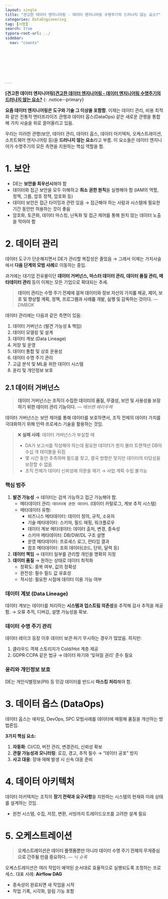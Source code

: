 ```yaml
---
layout: single
title: "견고한 데이터 엔지니어링 - 데이터 엔지니어링 수명주기의 드러나지 않는 요소?"
categories: DataEngineering
tag: [서평]
search: true
typora-root-url: ../
sidebar:
  nav: "counts"








---
```




**[견고한 데이터 엔지니어링][견고한 데이터 엔지니어링 - 데이터 엔지니어링 수명주기의 드러나지 않는 요소?](https://park-chanyeong.github.io)**
{: .notice--primary}



**요즘 데이터 엔지니어링은 도구와 기술 그 이상을 포함함**. 이제는 데이터 관리, 비용 최적화 같은 전통적 엔터프라이즈 관행과 데이터 옵스(DataOps) 같은 새로운 관행을 통합해 가치 사슬을 위로 끌어올리고 있음.

우리는 이러한 관행(보안, 데이터 관리, 데이터 옵스, 데이터 아키텍처, 오케스트레이션, 소프트웨어 엔지니어링 등)을 **드러나지 않는 요소**라고 부름. 이 요소들은 데이터 엔지니어가 수명주기의 모든 측면을 지원하는 핵심 역할을 함.

# 1. 보안

- DE는 **보안을 최우선시**해야 함
- 데이터와 접근 보안을 모두 이해하고 **최소 권한 원칙**을 실행해야 함 (IAM의 역할, 정책, 그룹, 암호 정책, 암호화 등)
- 데이터 보안은 접근 타이밍과 관련 있음 → 접근해야 하는 사람과 시스템에 필요한 기간 동안만 허용하는 것이 좋음
- 암호화, 토큰화, 데이터 마스킹, 난독화 및 접근 제어를 통해 원치 않는 데이터 노출을 막아야 함

# 2. 데이터 관리

데이터 도구가 단순해지면서 DE가 관리할 복잡성은 줄었음 → 그래서 이제는 가치사슬에서 **다음 단계의 모범 사례**로 이동하는 중임.

과거에는 대기업 전유물이던 **데이터 거버넌스, 마스터 데이터 관리, 데이터 품질 관리, 메타데이터 관리** 등이 이제는 모든 기업으로 확대되는 추세.

> **데이터 관리는 수명 주기 전체에 걸쳐 데이터와 정보 자산의 가치를 제공, 제어, 보호 및 향상할 계획, 정책, 프로그램과 사례를 개발, 실행 및 감독하는 것이다.**
>  — *DMBOK*

데이터 관리에는 다음과 같은 측면이 있음:

1. 데이터 거버넌스 (발견 가능성 & 책임)
2. 데이터 모델링 및 설계
3. 데이터 계보 (Data Lineage)
4. 저장 및 운영
5. 데이터 통합 및 상호 운용성
6. 데이터 수명 주기 관리
7. 고급 분석 및 ML을 위한 데이터 시스템
8. 윤리 및 개인정보 보호

## 2.1 데이터 거버넌스

> **데이터 거버넌스는 조직이 수집한 데이터의 품질, 무결성, 보안 및 사용성을 보장하기 위한 데이터 관리 기능이다.**
>  — *에브렌 에리우렉*

데이터 거버넌스는 보안 제어를 통해 데이터를 보호하면서, 조직 전체의 데이터 가치를 극대화하기 위해 인력·프로세스·기술을 활용하는 것임.

> ❌ **실패 사례**: 데이터 거버넌스가 부실할 때
>
> - DA가 보고서를 작성해야 하는데 필요한 데이터가 뭔지 몰라 트랜잭션 DB의 수십 개 테이블을 뒤짐
> - 몇 시간 동안 추측하며 필드를 찾고, 결국 방향은 맞지만 데이터의 타당성을 보장할 수 없음
> - 조직 전체가 데이터 신뢰성에 의문을 제기 → 사업 계획 수립 불가능

### 핵심 범주

1. **발견 가능성** → 데이터는 검색 가능하고 접근 가능해야 함.
   - 메타데이터 관리: `데이터에 관한 데이터`. (데이터 카탈로그, 계보 추적 시스템)
   - 메타데이터 유형:
     - 비즈니스 메타데이터: 데이터 정의, 규칙, 소유자
     - 기술 메타데이터: 스키마, 필드 매핑, 워크플로우
     - 데이터 계보 메타데이터: 데이터 출처, 변경, 종속성
     - 스키마 메타데이터: DB/DW/DL 구조 설명
     - 운영 메타데이터: 프로세스 로그, 런타임 결과
     - 참조 메타데이터: 조회 데이터(코드, 단위, 달력 등)
2. **데이터 책임** → 데이터 일부를 관리할 개인을 명확히 지정
3. **데이터 품질** → 원하는 상태로 데이터 최적화
   - 정확도: 중복 여부, 값의 정확성
   - 완전성: 필수 필드 값 유효성
   - 적시성: 필요한 시점에 데이터 이용 가능 여부

### 데이터 계보 (Data Lineage)

데이터 계보는 데이터를 처리하는 **시스템과 업스트림 의존성**을 추적해 감사 추적을 제공함.
 → 오류 추적, 디버깅, 설명 가능성을 확보.

### 데이터 수명 주기 관리

데이터 레이크 등장 이후 데이터 보관·파기 무시하는 경우가 많았음. 하지만:

1. 클라우드 객체 스토리지가 Cold/Hot 계층 제공
2. GDPR·CCPA 같은 법규 → 데이터 파기와 ‘잊혀질 권리’ 준수 필요

### 윤리와 개인정보 보호

DE는 개인식별정보(PII) 등 민감 데이터를 반드시 **마스킹 처리**해야 함.

# 3. 데이터 옵스 (DataOps)

데이터 옵스는 애자일, DevOps, SPC 모범사례를 데이터에 매핑해 품질을 개선하는 방법론임.

**3가지 핵심 요소:**

1. **자동화**: CI/CD, 버전 관리, 변경관리, 신뢰성 확보
2. **관찰 가능성과 모니터링**: 로깅, 경고, 추적 필수 → “데이터 공포” 방지
3. **사고 대응**: 장애·재해 발생 시 신속 대응 준비

# 4. 데이터 아키텍처

데이터 아키텍처는 조직의 **장기 전략과 요구사항**을 지원하는 시스템의 현재와 미래 상태를 설계하는 것임.

- 원천 시스템, 수집, 저장, 변환, 서빙까지 트레이드오프를 고려한 설계 필요

# 5. 오케스트레이션

> **오케스트레이션은 데이터 플랫폼뿐만 아니라 데이터 수명 주기 전체의 무게중심으로 간주될 만큼 중요하다.**
>  — *닉 슈록*

오케스트레이션은 여러 작업이 예약된 순서대로 효율적으로 실행되도록 조정하는 프로세스.
 대표 사례: **Airflow DAG**

- 종속성이 완료되면 새 작업을 시작
- 작업 기록, 시각화, 알림 기능 포함
